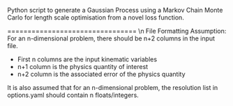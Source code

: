 Python script to generate a Gaussian Process using a Markov Chain Monte Carlo for length scale optimisation from a novel loss function. 


================================ \n
File Formatting Assumption:
For an n-dimensional problem, there should be n+2 columns in the input file.
- First n columns are the input kinematic variables
- n+1 column is the physics quantity of interest
- n+2 column is the associated error of the physics quantity

It is also assumed that for an n-dimensional problem, the resolution list in options.yaml should contain n floats/integers. 